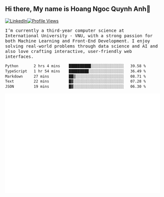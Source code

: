 ## Hi there, My name is Hoang Ngoc Quynh Anh👋

[![LinkedIn](https://img.shields.io/badge/LinkedIn-0077B5?style=flat&logo=linkedin&logoColor=white)](https://www.linkedin.com/in/quynhanh572004/)[![Profile Views](https://komarev.com/ghpvc/?username=Greekatz&color=blue&style=flat-square)](https://github.com/quynhanhhoang572004)  

<samp> I’m currently a third-year computer science at International University - VNU, with a strong passion for both Machine Learning and Front-End Development. I enjoy solving real-world problems through data science and AI and also love crafting interactive, user-friendly web interfaces.<samp> 




<!--START_SECTION:waka-->

```txt
Python       2 hrs 4 mins    ██████████░░░░░░░░░░░░░░░   39.58 %
TypeScript   1 hr 54 mins    █████████░░░░░░░░░░░░░░░░   36.49 %
Markdown     27 mins         ██▒░░░░░░░░░░░░░░░░░░░░░░   08.71 %
Text         22 mins         █▓░░░░░░░░░░░░░░░░░░░░░░░   07.28 %
JSON         19 mins         █▓░░░░░░░░░░░░░░░░░░░░░░░   06.30 %
```

<!--END_SECTION:waka-->

![Full-year Contribution Calendar](https://github.com/quynhanhhoang572004/quynhanhhoang572004/blob/main/metrics.plugin.isocalendar.fullyear.svg)

